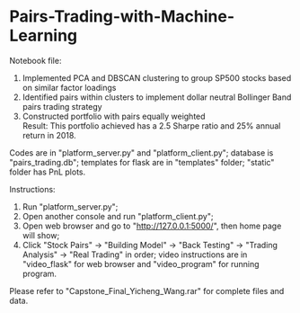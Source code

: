 # Pairs-Trading-with-Machine-Learning

Notebook file:
1. Implemented PCA and DBSCAN clustering to group SP500 stocks based on similar factor loadings  
2. Identified pairs within clusters to implement dollar neutral Bollinger Band pairs trading strategy  
3. Constructed portfolio with pairs equally weighted  
Result: This portfolio achieved has a 2.5 Sharpe ratio and 25% annual return in 2018.

Codes are in "platform_server.py" and "platform_client.py"; database is "pairs_trading.db"; templates for flask are in "templates" folder; "static" folder has PnL plots.

Instructions:
1. Run "platform_server.py";
2. Open another console and run "platform_client.py";
3. Open web browser and go to "http://127.0.0.1:5000/", then home page will show;
4. Click "Stock Pairs" -> "Building Model" -> "Back Testing" -> "Trading Analysis" -> "Real Trading" in order;
video instructions are in "video_flask" for web browser and "video_program" for running program.

Please refer to "Capstone_Final_Yicheng_Wang.rar" for complete files and data.
